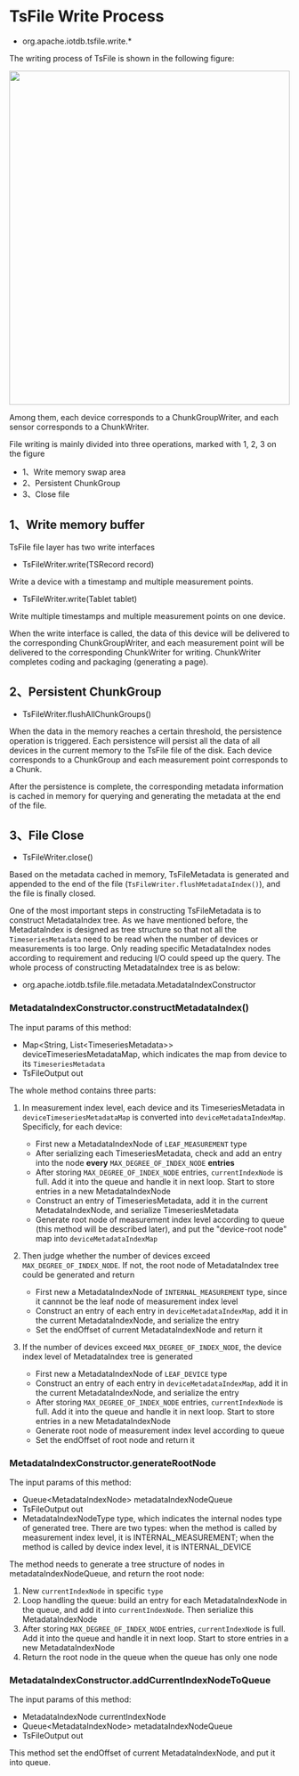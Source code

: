 <!--

    Licensed to the Apache Software Foundation (ASF) under one
    or more contributor license agreements.  See the NOTICE file
    distributed with this work for additional information
    regarding copyright ownership.  The ASF licenses this file
    to you under the Apache License, Version 2.0 (the
    "License"); you may not use this file except in compliance
    with the License.  You may obtain a copy of the License at
    
        http://www.apache.org/licenses/LICENSE-2.0
    
    Unless required by applicable law or agreed to in writing,
    software distributed under the License is distributed on an
    "AS IS" BASIS, WITHOUT WARRANTIES OR CONDITIONS OF ANY
    KIND, either express or implied.  See the License for the
    specific language governing permissions and limitations
    under the License.

-->

# TsFile Write Process

- org.apache.iotdb.tsfile.write.*

The writing process of TsFile is shown in the following figure:

<img style="width:100%; max-width:800px; max-height:600px; margin-left:auto; margin-right:auto; display:block;" src="https://user-images.githubusercontent.com/19167280/73625238-efba2980-467e-11ea-927e-a7021f8153af.png">

Among them, each device corresponds to a ChunkGroupWriter, and each sensor corresponds to a ChunkWriter.

File writing is mainly divided into three operations, marked with 1, 2, 3 on the figure

- 1、Write memory swap area
- 2、Persistent ChunkGroup
- 3、Close file

## 1、Write memory buffer

TsFile file layer has two write interfaces

- TsFileWriter.write(TSRecord record)

Write a device with a timestamp and multiple measurement points.

- TsFileWriter.write(Tablet tablet)

 Write multiple timestamps and multiple measurement points on one device.

When the write interface is called, the data of this device will be delivered to the corresponding ChunkGroupWriter, and each measurement point will be delivered to the corresponding ChunkWriter for writing.  ChunkWriter completes coding and packaging (generating a page).

## 2、Persistent ChunkGroup

- TsFileWriter.flushAllChunkGroups()

When the data in the memory reaches a certain threshold, the persistence operation is triggered.  Each persistence will persist all the data of all devices in the current memory to the TsFile file of the disk.  Each device corresponds to a ChunkGroup and each measurement point corresponds to a Chunk.

After the persistence is complete, the corresponding metadata information is cached in memory for querying and generating the metadata at the end of the file.

## 3、File Close

- TsFileWriter.close()

Based on the metadata cached in memory, TsFileMetadata is generated and appended to the end of the file (`TsFileWriter.flushMetadataIndex()`), and the file is finally closed.

One of the most important steps in constructing TsFileMetadata is to construct MetadataIndex tree. As we have mentioned before, the MetadataIndex is designed as tree structure so that not all the `TimeseriesMetadata` need to be read when the number of devices or measurements is too large. Only reading specific MetadataIndex nodes according to requirement and reducing I/O could speed up the query. The whole process of constructing MetadataIndex tree is as below:

* org.apache.iotdb.tsfile.file.metadata.MetadataIndexConstructor

### MetadataIndexConstructor.constructMetadataIndex()

The input params of this method:
* Map\<String, List\<TimeseriesMetadata\>\> deviceTimeseriesMetadataMap, which indicates the map from device to its `TimeseriesMetadata`
* TsFileOutput out

The whole method contains three parts:

1. In measurement index level, each device and its TimeseriesMetadata in `deviceTimeseriesMetadataMap` is converted into `deviceMetadataIndexMap`. Specificly, for each device:
    * First new a MetadataIndexNode of `LEAF_MEASUREMENT` type
    * After serializing each TimeseriesMetadata, check and add an entry into the node **every** `MAX_DEGREE_OF_INDEX_NODE` **entries**
    * After storing `MAX_DEGREE_OF_INDEX_NODE` entries, `currentIndexNode` is full. Add it into the queue and handle it in next loop. Start to store entries in a new MetadataIndexNode
    * Construct an entry of TimeseriesMetadata, add it in the current MetadataIndexNode, and serialize TimeseriesMetadata
    * Generate root node of measurement index level according to queue (this method will be described later), and put the "device-root node" map into `deviceMetadataIndexMap`

2. Then judge whether the number of devices exceed `MAX_DEGREE_OF_INDEX_NODE`. If not, the root node of MetadataIndex tree could be generated and return
    * First new a MetadataIndexNode of `INTERNAL_MEASUREMENT` type, since it cannnot be the leaf node of measurement index level
    * Construct an entry of each entry in `deviceMetadataIndexMap`, add it in the current MetadataIndexNode, and serialize the entry
    * Set the endOffset of current MetadataIndexNode and return it

3. If the number of devices exceed `MAX_DEGREE_OF_INDEX_NODE`, the device index level of MetadataIndex tree is generated
    * First new a MetadataIndexNode of `LEAF_DEVICE` type
    * Construct an entry of each entry in `deviceMetadataIndexMap`, add it in the current MetadataIndexNode, and serialize the entry
    * After storing `MAX_DEGREE_OF_INDEX_NODE` entries, `currentIndexNode` is full. Add it into the queue and handle it in next loop. Start to store entries in a new MetadataIndexNode
    * Generate root node of measurement index level according to queue
    * Set the endOffset of root node and return it

### MetadataIndexConstructor.generateRootNode

The input params of this method:
* Queue\<MetadataIndexNode\> metadataIndexNodeQueue
* TsFileOutput out
* MetadataIndexNodeType type, which indicates the internal nodes type of generated tree. There are two types: when the method is called by measurement index level, it is INTERNAL_MEASUREMENT; when the method is called by device index level, it is INTERNAL_DEVICE 

The method needs to generate a tree structure of nodes in metadataIndexNodeQueue, and return the root node:
1. New `currentIndexNode` in specific `type`
2. Loop handling the queue: build an entry for each MetadataIndexNode in the queue, and add it into `currentIndexNode`. Then serialize this MetadataIndexNode
3. After storing `MAX_DEGREE_OF_INDEX_NODE` entries, `currentIndexNode` is full. Add it into the queue and handle it in next loop. Start to store entries in a new MetadataIndexNode
4. Return the root node in the queue when the queue has only one node

### MetadataIndexConstructor.addCurrentIndexNodeToQueue

The input params of this method:
* MetadataIndexNode currentIndexNode
* Queue\<MetadataIndexNode\> metadataIndexNodeQueue
* TsFileOutput out

This method set the endOffset of current MetadataIndexNode, and put it into queue.